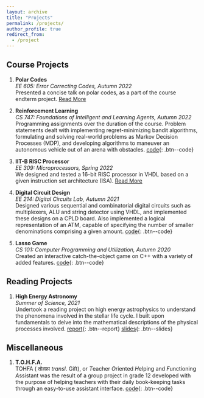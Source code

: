 ```yaml
---
layout: archive
title: "Projects"
permalink: /projects/
author_profile: true
redirect_from:
  - /project
---
```


## Course Projects

1. **Polar Codes**  
_EE 605: Error Correcting Codes, Autumn 2022_  
Presented a concise talk on polar codes, as a part of the course endterm project. [Read More](/projects/polar)    

2. **Reinforcement Learning**  
_CS 747: Foundations of Intelligent and Learning Agents, Autumn 2022_  
Programming assignments over the duration of the course. Problem statements dealt with implementing regret-minimizing bandit algorithms, formulating and solving real-world problems as Markov Decision Processes (MDP), and developing algorithms to maneuver an autonomous vehicle out of an arena with obstacles. [code](https://github.com/Aayush2003/CS747-Assignments){: .btn--code}  

3. **IIT-B RISC Processor**  
_EE 309: Microprocessors, Spring 2022_  
We designed and tested a 16-bit RISC processor in VHDL based on a given instruction set architecture (ISA). [Read More](/projects/risc)  

4. **Digital Circuit Design**  
_EE 214: Digital Circuits Lab, Autumn 2021_  
Designed various sequential and combinatorial digital circuits such as multiplexers, ALU and string detector using VHDL, and implemented these designs on a CPLD board. Also implemented a logical representation of an ATM, capable of specifying the number of smaller denominations comprising a given amount. [code](https://github.com/Aayush2003/EE214){: .btn--code}  

5. **Lasso Game**  
_CS 101: Computer Programming and Utilization, Autumn 2020_  
Created an interactive catch-the-object game on C++ with a variety of added features. [code](https://github.com/Aayush2003/Lasso-Game-CS101){: .btn--code}  

## Reading Projects

1. **High Energy Astronomy**  
_Summer of Science, 2021_  
Undertook a reading project on high energy astrophysics to understand the phenomena involved in the stellar life cycle. I built upon fundamentals to delve into the mathematical descriptions of the physical processes involved. [report](/files/SoS-2021-Report.pdf){: .btn--report} [slides](/files/SoS-2021-Presentation.pdf){: .btn--slides}  

## Miscellaneous

1. **T.O.H.F.A.**  
TOHFA ( तोहफ़ा _transl_. Gift), or *T*eacher *O*riented *H*elping and *F*unctioning *A*ssistant was the result of a group project in grade 12 developed with the purpose of helping teachers with their daily book-keeping tasks through an easy-to-use assistant interface. [code](https://github.com/Aayush2003/T.O.H.F.A){: .btn--code}  
